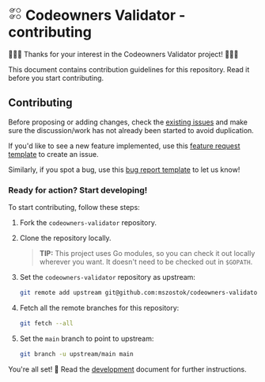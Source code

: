 <h1>
    <img alt="logo" src="./docs/assets/logo-small.png" width="28px" />
    Codeowners Validator - contributing
</h1>

🎉🚀🤘 Thanks for your interest in the Codeowners Validator project! 🤘🚀🎉 

This document contains contribution guidelines for this repository. Read it before you start contributing.

## Contributing

Before proposing or adding changes, check the [existing issues](https://github.com/mszostok/codeowners-validator/issues) and make sure the discussion/work has not already been started to avoid duplication. 

If you'd like to see a new feature implemented, use this [feature request template](https://github.com/mszostok/codeowners-validator/issues/new?assignees=&labels=&template=feature_request.md) to create an issue. 

Similarly, if you spot a bug, use this [bug report template](https://github.com/mszostok/codeowners-validator/issues/new?assignees=mszostok&labels=bug&template=bug_report.md) to let us know!

### Ready for action? Start developing! 

To start contributing, follow these steps: 

1. Fork the `codeowners-validator` repository.

2. Clone the repository locally. 

    > **TIP:** This project uses Go modules, so you can check it out locally wherever you want. It doesn't need to be checked out in `$GOPATH`.

3. Set the `codeowners-validator` repository as upstream:

    ```bash
    git remote add upstream git@github.com:mszostok/codeowners-validator.git
    ```
   
4. Fetch all the remote branches for this repository:

    ```bash
    git fetch --all 
    ```
   
5. Set the `main` branch to point to upstream:

    ```bash
    git branch -u upstream/main main
    ```

You're all set! 🚀  Read the [development](./docs/development.md) document for further instructions.
